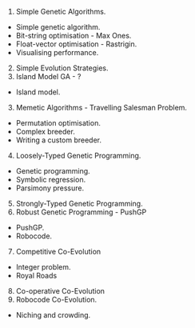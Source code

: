 1. Simple Genetic Algorithms.
  * Simple genetic algorithm.
  * Bit-string optimisation - Max Ones.
  * Float-vector optimisation - Rastrigin.
  * Visualising performance.
2. Simple Evolution Strategies.
2. Island Model GA - ?
  * Island model.
3. Memetic Algorithms - Travelling Salesman Problem.
  * Permutation optimisation.
  * Complex breeder.
  * Writing a custom breeder.
4. Loosely-Typed Genetic Programming.
  * Genetic programming.
  * Symbolic regression.
  * Parsimony pressure.
5. Strongly-Typed Genetic Programming.
6. Robust Genetic Programming - PushGP
  * PushGP.
  * Robocode.
7. Competitive Co-Evolution
  * Integer problem.
  * Royal Roads
8. Co-operative Co-Evolution
9. Robocode Co-Evolution.
  * Niching and crowding.
